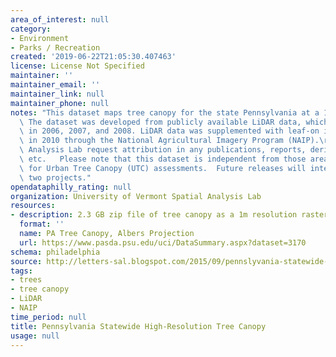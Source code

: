 ```yaml
---
area_of_interest: null
category:
- Environment
- Parks / Recreation
created: '2019-06-22T21:05:30.407463'
license: License Not Specified
maintainer: ''
maintainer_email: ''
maintainer_link: null
maintainer_phone: null
notes: "This dataset maps tree canopy for the state Pennsylvania at a 1m resolution.\
  \ The dataset was developed from publicly available LiDAR data, which was acquired\
  \ in 2006, 2007, and 2008. LiDAR data was supplemented with leaf-on imagery acquired\
  \ in 2010 through the National Agricultural Imagery Program (NAIP).\r\n\r\nUVM Spatial\
  \ Analysis Lab request attribution in any publications, reports, derivative datasets,\
  \ etc.   Please note that this dataset is independent from those areas we have mapped\
  \ for Urban Tree Canopy (UTC) assessments.  Future releases will integrate these\
  \ two projects."
opendataphilly_rating: null
organization: University of Vermont Spatial Analysis Lab
resources:
- description: 2.3 GB zip file of tree canopy as a 1m resolution raster data set
  format: ''
  name: PA Tree Canopy, Albers Projection
  url: https://www.pasda.psu.edu/uci/DataSummary.aspx?dataset=3170
schema: philadelphia
source: http://letters-sal.blogspot.com/2015/09/pennslyvania-statewide-high-resolution.html
tags: 
- trees
- tree canopy
- LiDAR
- NAIP
time_period: null
title: Pennsylvania Statewide High-Resolution Tree Canopy
usage: null
---
```

